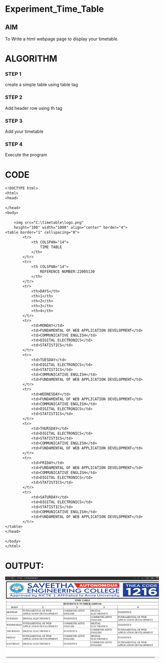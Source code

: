 # Experiment_Time_Table

## AIM
To Write a html webpage page to display your timetable.

# ALGORITHM
### STEP 1
create a simple table using table tag
### STEP 2
Add header row using th tag
### STEP 3
Add your timetable
### STEP 4
Execute the program

# CODE
```
<!DOCTYPE html>
<html>
<head>

</head>
<body>
	
	<img src="C:\timetable\logo.png"
	height="100" width="1000" align="center" border="4">
<table border="1" cellspacing="0">
		<tr>
			<th COLSPAN="14">
				TIME TABLE
			</th>
		</tr>
		<tr>
			<th COLSPAN="14">
				REFERENCE NUMBER:22005130
			</th>
		</tr>
	    <tr>
			<th>DAYS</th>
			<th>1</th>
			<th>2</th>
			<th>3</th>
			<th>4</th>
		</tr>
		<tr>
			<td>MONDAY</td>
			<td>FUNDAMENTAL OF WEB APPLICATION DEVELOPMENT</td>
			<td>COMMUNICATIVE ENGLISH</td>
			<td>DIGITAL ELECTRONICS</td>
			<td>STATISTICS</td>
		</tr>
		<tr>
			<td>TUESDAY</td>
			<td>DIGITAL ELECTRONICS</td>
			<td>STATISTICS</td>
			<td>COMMUNICATIVE ENGLISH</td>
			<td>FUNDAMENTAL OF WEB APPLICATION DEVELOPMENT</td>
		</tr>
		<tr>
			<td>WEDNESDAY</td>
			<td>FUNDAMENTAL OF WEB APPLICATION DEVELOPMENT</td>
			<td>COMMUNICATIVE ENGLISH</td>
			<td>DIGITAL ELECTRONICS</td>
			<td>STATISTICS</td>
		</tr>
		<tr>
			<td>THURSDAY</td>
			<td>DIGITAL ELECTRONICS</td>
			<td>STATISTICS</td>
			<td>COMMUNICATIVE ENGLISH</td>
			<td>FUNDAMENTAL OF WEB APPLICATION DEVELOPMENT</td>
		</tr>
		<tr>
			<td>FRIDAY</td>
			<td>FUNDAMENTAL OF WEB APPLICATION DEVELOPMENT</td>
			<td>COMMUNICATIVE ENGLISH</td>
			<td>DIGITAL ELECTRONICS</td>
			<td>STATISTICS</td>
		</tr>
		<tr>
			<td>SATURDAY</td>
			<td>DIGITAL ELECTRONICS</td>
			<td>STATISTICS</td>
			<td>COMMUNICATIVE ENGLISH</td>
			<td>FUNDAMENTAL OF WEB APPLICATION DEVELOPMENT</td>
		</tr>
</table> 
</head>

</body>
</html>
```
# OUTPUT:
![output](/new.png)
